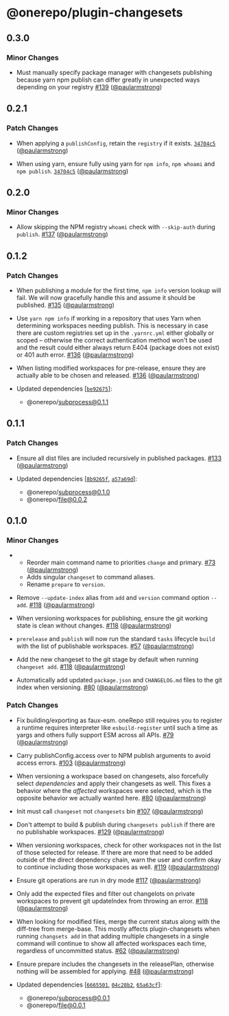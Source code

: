 # @onerepo/plugin-changesets

## 0.3.0

### Minor Changes

- Must manually specify package manager with changesets publishing because yarn npm publish can differ greatly in unexpected ways depending on your registry [#139](https://github.com/paularmstrong/onerepo/pull/139) ([@paularmstrong](https://github.com/paularmstrong))

## 0.2.1

### Patch Changes

- When applying a `publishConfig`, retain the `registry` if it exists. [`34704c5`](https://github.com/paularmstrong/onerepo/commit/34704c57af16fd24885dd9aa4fbfdea0b1545bb6) ([@paularmstrong](https://github.com/paularmstrong))

- When using yarn, ensure fully using yarn for `npm info`, `npm whoami` and `npm publish`. [`34704c5`](https://github.com/paularmstrong/onerepo/commit/34704c57af16fd24885dd9aa4fbfdea0b1545bb6) ([@paularmstrong](https://github.com/paularmstrong))

## 0.2.0

### Minor Changes

- Allow skipping the NPM registry `whoami` check with `--skip-auth` during `publish`. [#137](https://github.com/paularmstrong/onerepo/pull/137) ([@paularmstrong](https://github.com/paularmstrong))

## 0.1.2

### Patch Changes

- When publishing a module for the first time, `npm info` version lookup will fail. We will now gracefully handle this and assume it should be published. [#135](https://github.com/paularmstrong/onerepo/pull/135) ([@paularmstrong](https://github.com/paularmstrong))

- Use `yarn npm info` if working in a repository that uses Yarn when determining workspaces needing publish. This is necessary in case there are custom registries set up in the `.yarnrc.yml` either globally or scoped – otherwise the correct authentication method won't be used and the result could either always return E404 (package does not exist) or 401 auth error. [#136](https://github.com/paularmstrong/onerepo/pull/136) ([@paularmstrong](https://github.com/paularmstrong))

- When listing modified workspaces for pre-release, ensure they are actually able to be chosen and released. [#136](https://github.com/paularmstrong/onerepo/pull/136) ([@paularmstrong](https://github.com/paularmstrong))

- Updated dependencies [[`be92675`](https://github.com/paularmstrong/onerepo/commit/be926755919bd80a78126acfe2d38421eceeb16d)]:
  - @onerepo/subprocess@0.1.1

## 0.1.1

### Patch Changes

- Ensure all dist files are included recursively in published packages. [#133](https://github.com/paularmstrong/onerepo/pull/133) ([@paularmstrong](https://github.com/paularmstrong))

- Updated dependencies [[`8b9265f`](https://github.com/paularmstrong/onerepo/commit/8b9265fedc1cb6f9bd3d62e5d8af71e40ba4bb51), [`a57a69d`](https://github.com/paularmstrong/onerepo/commit/a57a69d7813bd2f965b0f00af366204637b6f81e)]:
  - @onerepo/subprocess@0.1.0
  - @onerepo/file@0.0.2

## 0.1.0

### Minor Changes

- - Reorder main command name to priorities `change` and primary. [#73](https://github.com/paularmstrong/onerepo/pull/73) ([@paularmstrong](https://github.com/paularmstrong))
  - Adds singular `changeset` to command aliases.
  - Rename `prepare` to `version`.

- Remove `--update-index` alias from `add` and `version` command option `--add`. [#118](https://github.com/paularmstrong/onerepo/pull/118) ([@paularmstrong](https://github.com/paularmstrong))

- When versioning workspaces for publishing, ensure the git working state is clean without changes. [#118](https://github.com/paularmstrong/onerepo/pull/118) ([@paularmstrong](https://github.com/paularmstrong))

- `prerelease` and `publish` will now run the standard `tasks` lifecycle `build` with the list of publishable workspaces. [#57](https://github.com/paularmstrong/onerepo/pull/57) ([@paularmstrong](https://github.com/paularmstrong))

- Add the new changeset to the git stage by default when running `changeset add`. [#118](https://github.com/paularmstrong/onerepo/pull/118) ([@paularmstrong](https://github.com/paularmstrong))

- Automatically add updated `package.json` and `CHANGELOG.md` files to the git index when versioning. [#80](https://github.com/paularmstrong/onerepo/pull/80) ([@paularmstrong](https://github.com/paularmstrong))

### Patch Changes

- Fix building/exporting as faux-esm. oneRepo still requires you to register a runtime requires interpreter like `esbuild-register` until such a time as yargs and others fully support ESM across all APIs. [#79](https://github.com/paularmstrong/onerepo/pull/79) ([@paularmstrong](https://github.com/paularmstrong))

- Carry publishConfig.access over to NPM publish arguments to avoid access errors. [#103](https://github.com/paularmstrong/onerepo/pull/103) ([@paularmstrong](https://github.com/paularmstrong))

- When versioning a workspace based on changesets, also forcefully select _dependencies_ and apply their changesets as well. This fixes a behavior where the _affected_ workspaces were selected, which is the opposite behavior we actually wanted here. [#80](https://github.com/paularmstrong/onerepo/pull/80) ([@paularmstrong](https://github.com/paularmstrong))

- Init must call `changeset` not `changesets` bin [#107](https://github.com/paularmstrong/onerepo/pull/107) ([@paularmstrong](https://github.com/paularmstrong))

- Don't attempt to build & publish during `changesets publish` if there are no publishable workspaces. [#129](https://github.com/paularmstrong/onerepo/pull/129) ([@paularmstrong](https://github.com/paularmstrong))

- When versioning workspaces, check for other workspaces not in the list of those selected for release. If there are more that need to be added outside of the direct dependency chain, warn the user and confirm okay to continue including those workspaces as well. [#119](https://github.com/paularmstrong/onerepo/pull/119) ([@paularmstrong](https://github.com/paularmstrong))

- Ensure git operations are run in dry mode [#117](https://github.com/paularmstrong/onerepo/pull/117) ([@paularmstrong](https://github.com/paularmstrong))

- Only add the expected files and filter out changelots on private workspaces to prevent git updateIndex from throwing an error. [#118](https://github.com/paularmstrong/onerepo/pull/118) ([@paularmstrong](https://github.com/paularmstrong))

- When looking for modified files, merge the current status along with the diff-tree from merge-base. This mostly affects plugin-changesets when running `changsets add` in that adding multiple changesets in a single command will continue to show all affected workspaces each time, regardless of uncommitted status. [#62](https://github.com/paularmstrong/onerepo/pull/62) ([@paularmstrong](https://github.com/paularmstrong))

- Ensure prepare includes the changesets in the releasePlan, otherwise nothing will be assembled for applying. [#48](https://github.com/paularmstrong/onerepo/pull/48) ([@paularmstrong](https://github.com/paularmstrong))

- Updated dependencies [[`6665501`](https://github.com/paularmstrong/onerepo/commit/66655015d6285b754a69fa9e453d81506de883f0), [`04c28b2`](https://github.com/paularmstrong/onerepo/commit/04c28b21b90a2f3306ecb2daacb81f59cadc9bdc), [`65a63cf`](https://github.com/paularmstrong/onerepo/commit/65a63cf5783df271a569d1e62258e389c723b56b)]:
  - @onerepo/subprocess@0.0.1
  - @onerepo/file@0.0.1
